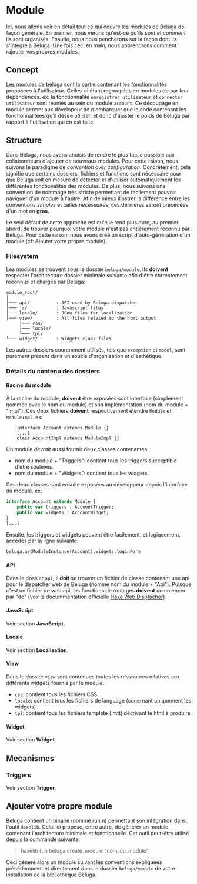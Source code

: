 # Module

Ici, nous allons voir en détail tout ce qui couvre les modules de Beluga de façon générale. En premier, nous verons qu'est-ce qu'ils _sont_ et _comment_ ils sont organisés. Ensuite, nous nous pencherons sur la façon dont ils s'intègre à Beluga. Une fois ceci en main, nous apprendrons comment rajouter vos propres modules.

## Concept

Les modules de beluga sont la partie contenant les fonctionnalités proposées à l'utilisateur. Celles-ci étant regroupées en modules de par leur dépendences. ex: la fonctionnalité `enregistrer utilisateur` et `connecter utilisateur` sont réunies au sein du module `account`.
Ce découpage en module permet aux dévelopeur de n'embarquer que le code contenant les fonctionnalitées qu'il désire utiliser, et donc d'ajuster le poids de Beluga par rapport à l'utilisation qui en est faite.

## Structure

Dans Beluga, nous avons choisis de rendre le plus facile possible aux collaborateurs d'ajouter de nouveaux modules. Pour cette raison, nous suivons le paradigme de _convention over configuration_. Concrètement, cela signifie que certains dossiers, fichiers et functions sont nécessaire pour que Beluga soit en mesure de détecter et d'utiliser automatiquement les différentes fonctionalités des modules.
De plus, nous suivons une convention de nommage très stricte permettant de facilement pouvoir naviguer d'un module à l'autre. Afin de mieux illustrer la différence entre les conventions _simples_ et celles _nécessaires_, ces dernières seront précédées d'un mot en __gras__. 

Le seul défaut de cette approche est qu'elle rend plus dure, au premier abord, de trouver pourquoi votre module n'est pas entièrement reconnu par Beluga. Pour cette raison, nous avons créé un script d'auto-génération d'un module (cf: Ajouter votre propre module).

### Filesystem

Les modules se trouvent sous le dossier `beluga/module`. Ils __doivent__ respecter l'architecture dossier minimale suivante afin d'être correctement reconnus et chargés par Beluga:

``` 
module_root/
│
│─── api/          : API used by Beluga dispatcher
│─── js/           : Javascript files
│─── locale/       : JSon files for localization 
│─── view/         : All files related to the html output
     │─── css/
     │─── locale/
     └─── tpl/
└─── widget/       : Widgets class files
```
Les autres dossiers couremment utilisés, tels que `exception` et `model`, sont purement présent dans un soucis d'organisation et d'esthétique.

### Détails du contenu des dossiers

#### Racine du module

À la racine du module, __doivent__ être exposées sont interface (simplement nommée avec le nom du module) et son implémentation (nom du module + "Impl"). Ces deux fichiers **doivent** respectivement étendre `Module` et `ModuleImpl`.
ex:

```
    interface Account extends Module {}
    [...]
    class AccountImpl extends ModuleImpl {}
```
Un module *devrait* aussi fournir deux classes contenantes:
- nom du module + "Triggers": contient tous les triggers succeptible d'être soulevés.
- nom du module + "Widgets": contient tous les widgets.

Ces deux classes sont ensuite exposées au développeur depuis l'interface du module. ex:
```haxe
interface Account extends Module {
    public var triggers : AccountTrigger;
    public var widgets : AccountWidget;
}
[...]
```
Ensuite, les triggers et widgets peuvent être facilement, et logiquement, accédés par la ligne suivante:

```haxe
beluga.getModuleInstance(Account).widgets.loginForm
```

#### API

Dans le dossier `api`, il **doit** se trouver un fichier de classe contenant une api pour le dispatcher web de Beluga (nommé nom du module + "Api"). Puisque *c'est* un fichier de web api, les fonctions de routages __doivent__ commencer par "do" (voir la docummentation officielle [Haxe Web Disptacher](http://old.haxe.org/manual/dispatch#why-actions-are-prefixed-with-do)).

#### JavaScript

Voir section __JavaScript__.

#### Locale

Voir section __Localisation__.

#### View

Dans le dossier `view` sont contenues toutes les ressources relatives aux différents widgets fournis par le module.
- `css`: contient tous les fichiers CSS.
- `locale`: contient tous les fichiers de language (conernant uniquement les widgets)
- `tpl`: contient tous les fichiers template (.mtt) décrivant le html à produire

#### Widget

Voir section __Widget__.

## Mecanismes

### Triggers

Voir section __Trigger__.

## Ajouter votre propre module

Beluga contient un binaire (nommé run.n) permettant son intégration dans l'outil `Haxelib`. Celui-ci propose, entre autre, de générer un module contenant l'architecture minimale et fonctionnelle.
Cet outil peut-être utilisé depuis la commande suivante:
> haxelib run beluga create_module "nom_du_module"

Ceci génère alors un module suivant les conventions expliquées précédemment et directement dans le dossier `beluga/module` de votre installation de la bibliothèque Beluga.